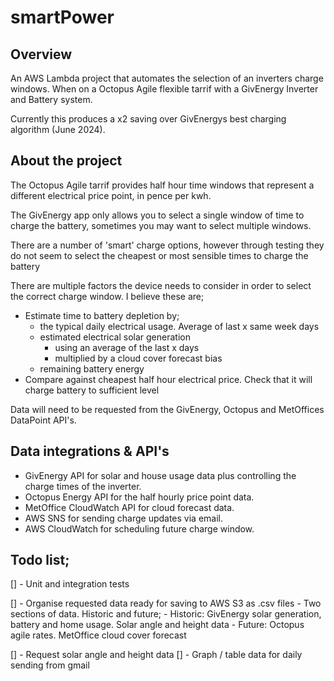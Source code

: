# smartPower

## Overview

An AWS Lambda project that automates the selection of an inverters charge windows. When on a Octopus Agile flexible tarrif with a GivEnergy Inverter and Battery system.

Currently this produces a x2 saving over GivEnergys best charging algorithm (June 2024).


## About the project

The Octopus Agile tarrif provides half hour time windows that represent a different electrical price point, in pence per kwh.

The GivEnergy app only allows you to select a single window of time to charge the battery, sometimes you may want to 
select multiple windows.

There are a number of 'smart' charge options, however through testing they do not seem to select the cheapest or most 
sensible times to charge the battery

There are multiple factors the device needs to consider in order to select the correct charge window. I believe these
are;
 - Estimate time to battery depletion by;
   - the typical daily electrical usage. Average of last x same week days
   - estimated electrical solar generation
     - using an average of the last x days
     - multiplied by a cloud cover forecast bias
   - remaining battery energy
 - Compare against cheapest half hour electrical price. Check that it will charge battery to sufficient level

Data will need to be requested from the GivEnergy, Octopus and MetOffices DataPoint API's.


## Data integrations & API's

- GivEnergy API for solar and house usage data plus controlling the charge times of the inverter.
- Octopus Energy API for the half hourly price point data.
- MetOffice CloudWatch API for cloud forecast data.
- AWS SNS for sending charge updates via email.
- AWS CloudWatch for scheduling future charge window.

## Todo list;
[] - Unit and integration tests

[] - Organise requested data ready for saving to AWS S3 as .csv files
    - Two sections of data. Historic and future;
    - Historic: GivEnergy solar generation, battery and home usage. Solar angle and height data
    - Future: Octopus agile rates. MetOffice cloud cover forecast
    
[] - Request solar angle and height data
[] - Graph / table data for daily sending from gmail


